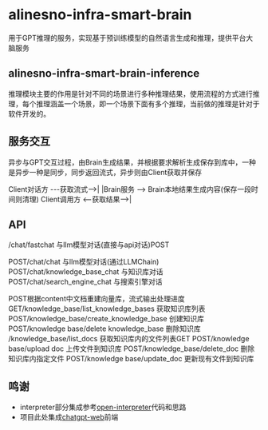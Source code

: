 # alinesno-infra-smart-brain
用于GPT推理的服务，实现基于预训练模型的自然语言生成和推理，提供平台大脑服务

## alinesno-infra-smart-brain-inference

推理模块主要的作用是针对不同的场景进行多种推理结果，使用流程的方式进行推理，每个推理涵盖一个场景，即一个场景下面有多个推理，当前做的推理是针对于软件开发的。

## 服务交互

异步与GPT交互过程，由Brain生成结果，并根据要求解析生成保存到库中，一种是异步一种是同步，同步返回流式，异步则由Client获取并保存

Client对话方  ---获取流式-->| 
                         |Brain服务 --> Brain本地结果生成内容(保存一段时间则清理)
Client调用方  <--获取结果-->|  

## API

/chat/fastchat 与llm模型对话(直接与api对话)POST

POST/chat/chat 与llm模型对话(通过LLMChain)
POST/chat/knowledge_base_chat 与知识库对话
POST/chat/search_engine_chat 与搜索引擎对话

POST根据content中文档重建向量库，流式输出处理进度
GET/knowledge_base/list_knowledge_bases 获取知识库列表
POST/knowledge_base/create_knowledge_base 创建知识库
POST/knowledge base/delete knowledge_base 删除知识库
/knowledge_base/list_docs 获取知识库内的文件列表GET
POST/knowledge base/upload doc 上传文件到知识库
POST/knowledge_base/delete_doc 删除知识库内指定文件
POST/knowledge base/update_doc 更新现有文件到知识库

## 鸣谢

- interpreter部分集成参考[open-interpreter]()代码和思路
- 项目此处集成[chatgpt-web](https://github.com/Chanzhaoyu/chatgpt-web)前端
